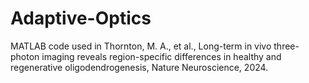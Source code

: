 # Adaptive-Optics
MATLAB code used in Thornton, M. A., et al., Long-term in vivo three-photon imaging reveals region-specific differences in healthy and regenerative oligodendrogenesis, Nature Neuroscience, 2024.
